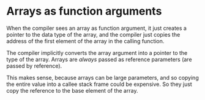 # Arrays as function arguments
When the compiler sees an array as function argument, it just creates a pointer to the data type of the array, and the compiler just copies the address of the first element of the array in the calling function.

The compiler implicitly converts the array argument into a pointer to the type of the array. Arrays are *always* passed as reference parameters (are passed by reference).

This makes sense, because arrays can be large parameters, and so copying the entire value into a callee stack frame could be expensive. So they just copy the reference to the base element of the array.